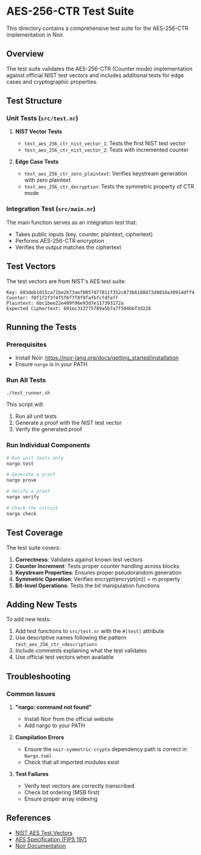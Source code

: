 # AES-256-CTR Test Suite

This directory contains a comprehensive test suite for the AES-256-CTR implementation in Noir.

## Overview

The test suite validates the AES-256-CTR (Counter mode) implementation against official NIST test vectors and includes additional tests for edge cases and cryptographic properties.

## Test Structure

### Unit Tests (`src/test.nr`)

1. **NIST Vector Tests**
   - `test_aes_256_ctr_nist_vector_1`: Tests the first NIST test vector
   - `test_aes_256_ctr_nist_vector_2`: Tests with incremented counter

2. **Edge Case Tests**
   - `test_aes_256_ctr_zero_plaintext`: Verifies keystream generation with zero plaintext
   - `test_aes_256_ctr_decryption`: Tests the symmetric property of CTR mode

### Integration Test (`src/main.nr`)

The main function serves as an integration test that:
- Takes public inputs (key, counter, plaintext, ciphertext)
- Performs AES-256-CTR encryption
- Verifies the output matches the ciphertext

## Test Vectors

The test vectors are from NIST's AES test suite:

```
Key: 603deb1015ca71be2b73aef0857d77811f352c073b6108d72d9810a30914dff4
Counter: f0f1f2f3f4f5f6f7f8f9fafbfcfdfeff
Plaintext: 6bc1bee22e409f96e93d7e117393172a
Expected Ciphertext: 601ec313775789a5b7a7f504bbf3d228
```

## Running the Tests

### Prerequisites

- Install Noir: https://noir-lang.org/docs/getting_started/installation
- Ensure `nargo` is in your PATH

### Run All Tests

```bash
./test_runner.sh
```

This script will:
1. Run all unit tests
2. Generate a proof with the NIST test vector
3. Verify the generated proof

### Run Individual Components

```bash
# Run unit tests only
nargo test

# Generate a proof
nargo prove

# Verify a proof
nargo verify

# Check the circuit
nargo check
```

## Test Coverage

The test suite covers:

1. **Correctness**: Validates against known test vectors
2. **Counter Increment**: Tests proper counter handling across blocks
3. **Keystream Properties**: Ensures proper pseudorandom generation
4. **Symmetric Operation**: Verifies encrypt(encrypt(m)) = m property
5. **Bit-level Operations**: Tests the bit manipulation functions

## Adding New Tests

To add new tests:

1. Add test functions to `src/test.nr` with the `#[test]` attribute
2. Use descriptive names following the pattern `test_aes_256_ctr_<description>`
3. Include comments explaining what the test validates
4. Use official test vectors when available

## Troubleshooting

### Common Issues

1. **"nargo: command not found"**
   - Install Noir from the official website
   - Add nargo to your PATH

2. **Compilation Errors**
   - Ensure the `noir-symmetric-crypto` dependency path is correct in `Nargo.toml`
   - Check that all imported modules exist

3. **Test Failures**
   - Verify test vectors are correctly transcribed
   - Check bit ordering (MSB first)
   - Ensure proper array indexing

## References

- [NIST AES Test Vectors](https://csrc.nist.gov/projects/cryptographic-algorithm-validation-program/block-ciphers)
- [AES Specification (FIPS 197)](https://nvlpubs.nist.gov/nistpubs/FIPS/NIST.FIPS.197.pdf)
- [Noir Documentation](https://noir-lang.org/docs)
